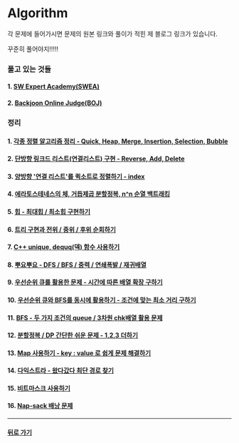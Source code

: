 # Algorithm

각 문제에 들어가시면 문제의 원본 링크와 풀이가 적힌 제 블로그 링크가 있습니다.

꾸준히 풀어야지!!!!!

### 풀고 있는 것들

#### 1. [SW Expert Academy(SWEA)](SWEA)

#### 2. [Backjoon Online Judge(BOJ)](BOJ)

<p>

### 정리

#### 1. [각종 정렬 알고리즘 정리 - Quick, Heap, Merge, Insertion, Selection, Bubble](http://1ilsang.blog.me/221362450863)

#### 2. [단방향 링크드 리스트(연결리스트) 구현 - Reverse, Add, Delete](http://1ilsang.blog.me/221300304296)

#### 3. [양방향 '연결 리스트'를 퀵소트로 정렬하기 - index](http://1ilsang.blog.me/221367224505)

#### 4. [에라토스테네스의 체, 거듭제곱 분할정복, n^n 순열 백트래킹](http://1ilsang.blog.me/221366753276)

#### 5. [힙 - 최대힙 / 최소힙 구현하기](http://1ilsang.blog.me/221369119617)

#### 6. [트리 구현과 전위 / 중위 / 후위 순회하기](http://1ilsang.blog.me/221369626963)

#### 7. [C++ unique, dequq(덱) 함수 사용하기](http://1ilsang.blog.me/221372942281)

#### 8. [뿌요뿌요 - DFS / BFS / 중력 / 연쇄폭발 / 재귀배열](http://1ilsang.blog.me/221375526869)

#### 9. [우선순위 큐를 활용한 문제 - 시간에 따른 배열 확장 구하기](http://1ilsang.blog.me/221376301628)

#### 10. [우선순위 큐와 BFS를 동시에 활용하기 - 조건에 맞는 최소 거리 구하기](http://1ilsang.blog.me/221384331252)

#### 11. [BFS - 두 가지 조건의 queue / 3차원 chk배열 활용 문제](http://1ilsang.blog.me/221379416759)

#### 12. [분할정복 / DP 간단한 쉬운 문제 - 1,2,3 더하기](http://1ilsang.blog.me/221413697150)

#### 13. [Map 사용하기 - key : value 로 쉽게 문제 해결하기](http://1ilsang.blog.me/221429769958)

#### 14. [다익스트라 - 왔다갔다 최단 경로 찾기](https://blog.naver.com/1ilsang/221420532745)

#### 15. [비트마스크 사용하기](http://1ilsang.blog.me/221442344756)

#### 16. [Nap-sack 배낭 문제](http://1ilsang.blog.me/221438509136)

- - -

#### [뒤로 가기](./../../..)
